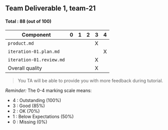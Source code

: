 ## Team Deliverable 1, team-21

#### Total : 88 (out of 100)

| Component   | 0    |  1   |  2   |  3   |  4   |
| ----------- | ---- | ---- | ---- | ---- | ---- |
| `product.md`             |   |   |   | X |   |
| `iteration-01.plan.md`   |   |   |   |   | X |
| `iteration-01.review.md` |   |   |   | X |   |
| Overall quality          |   |   |   | X |   |


 > You TA will be able to provide you with more feedback during tutorial.

_Reminder:_ The 0-4 marking scale means:

 * 4 : Outstanding (100%)
 * 3 : Good (85%)
 * 2 : OK (70%)
 * 1 : Below Expectations (50%)
 * 0 : Missing (0%)

